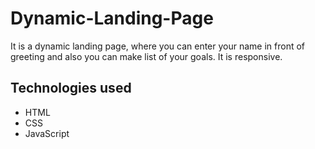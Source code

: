 # Dynamic-Landing-Page
It is a dynamic landing page, where you can enter your name in front of greeting and also you can make list of your goals. It is responsive.

## Technologies used 
* HTML
* CSS
* JavaScript
